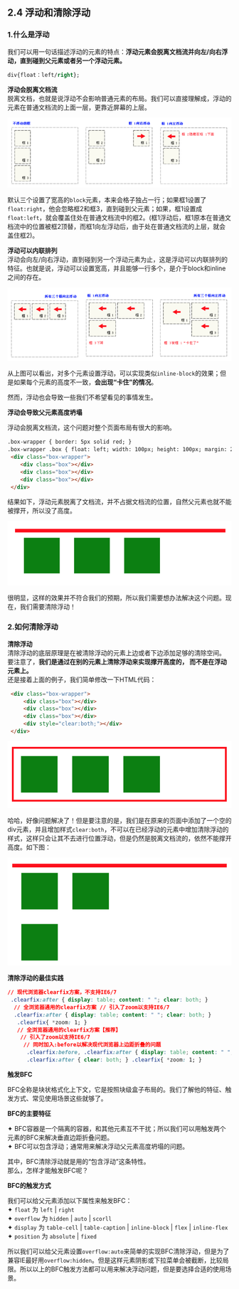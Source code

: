 ## 2.4 浮动和清除浮动

### 1.什么是浮动

我们可以用一句话描述浮动的元素的特点：**浮动元素会脱离文档流并向左/向右浮动，直到碰到父元素或者另一个浮动元素。**

```css
div{float：left/right};
```

**浮动会脱离文档流**  
脱离文档，也就是说浮动不会影响普通元素的布局。我们可以直接理解成，浮动的元素在普通文档流的上面一层，更靠近屏幕的上层。

![](/assets/pic/float1.png)

默认三个设置了宽高的`block`元素，本来会格子独占一行；如果框1设置了`float:right`，他会忽略框2和框3，直到碰到父元素；如果，框1设置成`float:left`，就会覆盖住处在普通文档流中的框2。\(框1浮动后，框1原本在普通文档流中的位置被框2顶替，而框1向左浮动后，由于处在普通文档流的上层，就会盖住框2\)。

**浮动可以内联排列**  
浮动会向左/向右浮动，直到碰到另一个浮动元素为止，这是浮动可以内联排列的特征。也就是说，浮动可以设置宽高，并且能够一行多个，是介于block和inline之间的存在。

![](/assets/pic/float2.png)

从上图可以看出，对多个元素设置浮动，可以实现类似`inline-block`的效果；但是如果每个元素的高度不一致，**会出现“卡住”的情况**。

然而，浮动也会导致一些我们不希望看见的事情发生。

**浮动会导致父元素高度坍塌**

浮动会脱离文档流，这个问题对整个页面布局有很大的影响。

```html
.box-wrapper { border: 5px solid red; } 
.box-wrapper .box { float: left; width: 100px; height: 100px; margin: 20px; background-color: green; } 
 <div class="box-wrapper"> 
    <div class="box"></div>
    <div class="box"></div>
    <div class="box"></div> 
 </div>
```

结果如下，浮动元素脱离了文档流，并不占据文档流的位置，自然父元素也就不能被撑开，所以没了高度。

![](/assets/pic/float3.png)

很明显，这样的效果并不符合我们的预期，所以我们需要想办法解决这个问题。现在，我们需要清除浮动！

### 2.如何清除浮动

**清除浮动**  
清除浮动的底层原理是在被清除浮动的元素上边或者下边添加足够的清除空间。  
要注意了，**我们是通过在别的元素上清除浮动来实现撑开高度的， 而不是在浮动元素上。**  
还是接着上面的例子，我们简单修改一下HTML代码：

```html
 <div class="box-wrapper">
     <div class="box"></div>
     <div class="box"></div>
     <div class="box"></div>
     <div style="clear:both;"></div>
 </div>
```

![](/assets/pic/float4.png)

哈哈，好像问题解决了！但是要注意的是，我们是在原来的页面中添加了一个空的div元素，并且增加样式`clear:both`，不可以在已经浮动的元素中增加清除浮动的样式，这样只会让其不去进行位置浮动，但是仍然是脱离文档流的，依然不能撑开高度。如下图：

![](/assets/pic/float5.png)

**清除浮动的最佳实践**

```css
// 现代浏览器clearfix方案，不支持IE6/7
 .clearfix:after { display: table; content: " "; clear: both; }
  // 全浏览器通用的clearfix方案 // 引入了zoom以支持IE6/7 
  .clearfix:after { display: table; content: " "; clear: both; }
   .clearfix{ *zoom: 1; } 
   // 全浏览器通用的clearfix方案【推荐】
    // 引入了zoom以支持IE6/7
     // 同时加入:before以解决现代浏览器上边距折叠的问题
      .clearfix:before, .clearfix:after { display: table; content: " "; } 
      .clearfix:after { clear: both; } .clearfix{ *zoom: 1; }
```

**触发BFC**

BFC全称是块状格式化上下文，它是按照块级盒子布局的。我们了解他的特征、触发方式、常见使用场景这些就够了。

**BFC的主要特征**

✦ BFC容器是一个隔离的容器，和其他元素互不干扰；所以我们可以用触发两个元素的BFC来解决垂直边距折叠问题。  
✦ BFC可以包含浮动；通常用来解决浮动父元素高度坍塌的问题。

其中，BFC清除浮动就是用的“包含浮动”这条特性。  
那么，怎样才能触发BFC呢？

**BFC的触发方式**

我们可以给父元素添加以下属性来触发BFC：  
✦ `float` 为 `left` \| `right`  
✦ `overflow` 为 `hidden` \| `auto` \| `scorll`  
✦ `display` 为 `table-cell` \| `table-caption` \| `inline-block` \| `flex` \| `inline-flex`  
✦ `position` 为 `absolute` \| `fixed`

所以我们可以给父元素设置`overflow:auto`来简单的实现BFC清除浮动，但是为了兼容IE最好用`overflow:hidden`。但是这样元素阴影或下拉菜单会被截断，比较局限。所以以上的BFC触发方法都可以用来解决浮动问题，但是要选择合适的使用场景。

